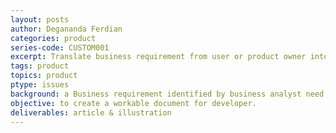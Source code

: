 ```yaml
---
layout: posts
author: Degananda Ferdian
categories: product
series-code: CUSTOM001
excerpt: Translate business requirement from user or product owner into actual workable backlog in form of Epic and User Stories
tags: product
topics: product
ptype: issues
background: a Business requirement identified by business analyst need to be refined before handed over to the developer
objective: to create a workable document for developer.
deliverables: article & illustration
---
```

